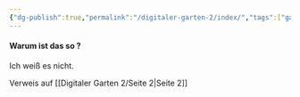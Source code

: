 ```yaml
---
{"dg-publish":true,"permalink":"/digitaler-garten-2/index/","tags":["gardenEntry"]}
---
```


#### Warum ist das so ?
Ich weiß es nicht.

Verweis auf [[Digitaler Garten 2/Seite 2\|Seite 2]]